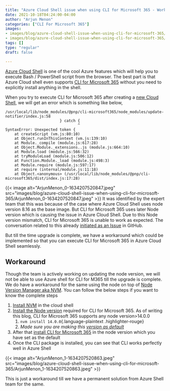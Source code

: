 ```yaml
---
title: "Azure Cloud Shell issue when using CLI for Microsoft 365 - Workaround"
date: 2021-10-18T04:24:00-04:00
author: "Arjun Menon"
categories: ["CLI For Microsoft 365"]
images:
- images/blog/azure-cloud-shell-issue-when-using-cli-for-microsoft-365/ArjunMenon_0-1634207520847.jpeg
- images/blog/azure-cloud-shell-issue-when-using-cli-for-microsoft-365/ArjunMenon_1-1634207520863.jpeg
tags: []
type: "regular"
draft: false

---
```


[Azure Cloud
Shell](https://docs.microsoft.com/en-us/azure/cloud-shell/overview) is
one of the cool Azure features which will help you to execute Bash /
PowerShell script from the browser. The best part is that Azure Cloud
shell even supports [CLI for Microsoft
365](https://aka.ms/cli-m365) without you need to explicitly install
anything in the shell.

When you try to execute CLI for Microsoft 365 after creating a [new
Cloud
Shell](https://docs.microsoft.com/en-us/azure/cloud-shell/quickstart#start-cloud-shell),
we will get an error which is something like below,

```
/usr/local/lib/node_modules/@pnp/cli-microsoft365/node_modules/update-notifier/index.js:58
                        } catch {
                                ^
SyntaxError: Unexpected token {
    at createScript (vm.js:80:10)
    at Object.runInThisContext (vm.js:139:10)
    at Module._compile (module.js:617:28)
    at Object.Module._extensions..js (module.js:664:10)
    at Module.load (module.js:566:32)
    at tryModuleLoad (module.js:506:12)
    at Function.Module._load (module.js:498:3)
    at Module.require (module.js:597:17)
    at require (internal/module.js:11:18)
    at Object.<anonymous> (/usr/local/lib/node_modules/@pnp/cli-microsoft365/dist/index.js:17:28)
```

{{< image alt="ArjunMenon_0-1634207520847.jpeg" src="images/blog/azure-cloud-shell-issue-when-using-cli-for-microsoft-365/ArjunMenon_0-1634207520847.jpeg" >}}
It was identified by the expert team that this was because of the case
where Azure Cloud Shell uses node version 8.16 as the base image. But
CLI for Microsoft 365 uses later Node version which is causing the issue
in Azure Cloud Shell. Due to this Node version mismatch, CLI for
Microsoft 365 is unable to work as expected. The conversation related to
this already [initiated as an
Issue](https://github.com/Azure/CloudShell/issues/63#issuecomment-746877238) in
GitHub.

But till the time upgrade is complete, we have a workaround which could
be implemented so that you can execute CLI for Microsoft 365 in Azure
Cloud Shell seamlessly.

## Workaround

Though the team is actively working on updating the node version, we
will not be able to use Azure shell for CLI for M365 till the upgrade is
complete. We do have a workaround for the same using the node on top
of [Node Version Manager aka NVM](https://github.com/nvm-sh/nvm#intro).
You can follow the below steps if you want to know the complete steps

1.  [Install
    NVM](https://github.com/nvm-sh/nvm#install--update-script) in the
    cloud shell
2.  [Install the Node
    version](https://github.com/nvm-sh/nvm#intro) required for CLI for
    Microsoft 365. As of writing this blog, CLI for Microsoft 365
    supports any node version>14.0.0
    1.  `nvm install 14.0.0`{.language-plaintext .highlighter-rouge}
    2.  *Made sure you are making this [version as
        default](https://github.com/nvm-sh/nvm#set-default-node-version)*
3.  After that [install CLI for Microsoft
    365](https://pnp.github.io/cli-microsoft365/user-guide/installing-cli/#install-the-cli-for-microsoft-365) in
    the node version which you have set as the default
4.  Once the CLI package is installed, you can see that CLI works
    perfectly well in Azure Shell

{{< image alt="ArjunMenon_1-1634207520863.jpeg" src="images/blog/azure-cloud-shell-issue-when-using-cli-for-microsoft-365/ArjunMenon_1-1634207520863.jpeg" >}}


This is just a workaround till we have a permanent solution from Azure
Shell team for the same.